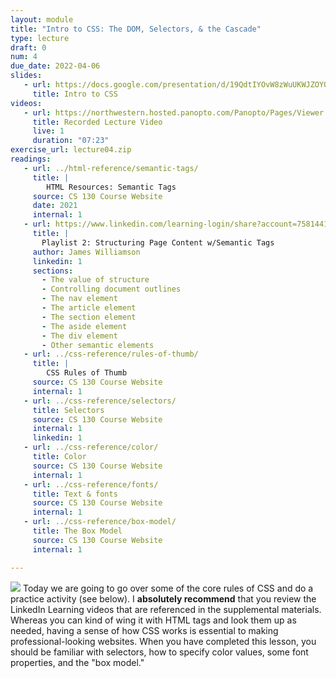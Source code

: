 ```yaml
---
layout: module
title: "Intro to CSS: The DOM, Selectors, & the Cascade"
type: lecture
draft: 0
num: 4
due_date: 2022-04-06
slides:
   - url: https://docs.google.com/presentation/d/19QdtIYOvW8zWuUKWJZOYQ_-64gHAcq9AaJMvCsQzHJw/edit?usp=sharing
     title: Intro to CSS
videos:
   - url: https://northwestern.hosted.panopto.com/Panopto/Pages/Viewer.aspx?id=e90994a2-5acc-483d-8003-ae6f0162f6ab
     title: Recorded Lecture Video
     live: 1
     duration: "07:23"
exercise_url: lecture04.zip
readings:
   - url: ../html-reference/semantic-tags/
     title: |
        HTML Resources: Semantic Tags
     source: CS 130 Course Website
     date: 2021
     internal: 1
   - url: https://www.linkedin.com/learning-login/share?account=75814418&forceAccount=false&redirect=https%3A%2F%2Fwww.linkedin.com%2Flearning%2Fcollections%2F6619359376476033024%3Ftrk%3Dshare_collection_url%26shareId%3DLVaYGFqTTRuu2HfhVke8MQ%253D%253D
     title: |
       Playlist 2: Structuring Page Content w/Semantic Tags 
     author: James Williamson
     linkedin: 1
     sections:
       - The value of structure
       - Controlling document outlines
       - The nav element
       - The article element
       - The section element
       - The aside element
       - The div element
       - Other semantic elements
   - url: ../css-reference/rules-of-thumb/
     title: |
        CSS Rules of Thumb
     source: CS 130 Course Website
     internal: 1
   - url: ../css-reference/selectors/
     title: Selectors
     source: CS 130 Course Website
     internal: 1
     linkedin: 1
   - url: ../css-reference/color/
     title: Color
     source: CS 130 Course Website
     internal: 1
   - url: ../css-reference/fonts/
     title: Text & fonts
     source: CS 130 Course Website
     internal: 1
   - url: ../css-reference/box-model/
     title: The Box Model
     source: CS 130 Course Website
     internal: 1

---
```




<img class="module-image" src="{{site.baseurl}}/assets/images/lectures/lecture04-css.png" /> Today we are going to go over some of the core rules of CSS and do a practice activity (see below). I **absolutely recommend** that you review the LinkedIn Learning videos that are referenced in the supplemental materials. Whereas you can kind of wing it with HTML tags and look them up as needed, having a sense of how CSS works is essential to making professional-looking websites. When you have completed this lesson, you should be familiar with selectors, how to specify color values, some font properties, and the "box model."